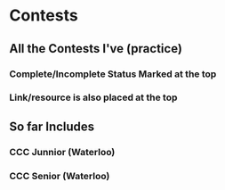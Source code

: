 # Contests

## All the Contests I've (practice)

### Complete/Incomplete Status Marked at the top

### Link/resource is also placed at the top

## So far Includes

### CCC Junnior (Waterloo)

### CCC Senior (Waterloo)
